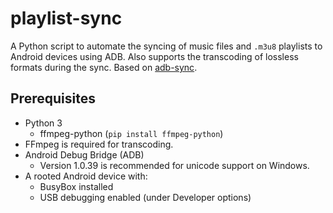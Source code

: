 # playlist-sync

A Python script to automate the syncing of music files and `.m3u8` playlists to Android devices using ADB. Also supports the transcoding of lossless formats during the sync. Based on [adb-sync](https://github.com/google/adb-sync).


## Prerequisites

 - Python 3
   - ffmpeg-python (`pip install ffmpeg-python`)
 - FFmpeg is required for transcoding.
 - Android Debug Bridge (ADB)
   - Version 1.0.39 is recommended for unicode support on Windows.
 - A rooted Android device with:
   - BusyBox installed
   - USB debugging enabled (under Developer options)
